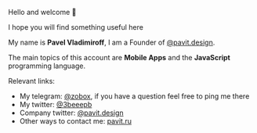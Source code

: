 Hello and welcome 👋

I hope you will find something useful here

My name is **Pavel Vladimiroff**,
I am a Founder of [@pavit.design](https://github.com/pavit-design).

The main topics of this account are **Mobile Apps** and the **JavaScript** programming language.

Relevant links:

- My telegram: [@zobox](https://t.me/zobox), if you have a question feel free to ping me there
- My twitter: [@3beeepb](https://twitter.com/3beeepb)
- Company twitter: [@pavit.design](https://twitter.com/pavit_design)
- Other ways to contact me: [pavit.ru](https://pavit.ru)

